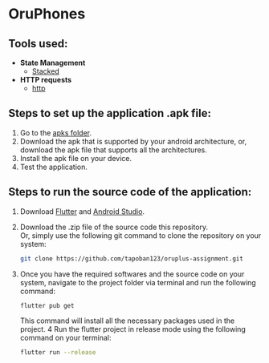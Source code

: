 # OruPhones 

## Tools used:
* **State Management**
    * [Stacked](https://stacked.filledstacks.com/)
* **HTTP requests**
    * [http](https://pub.dev/packages/http)

## Steps to set up the application .apk file:
1. Go to the [apks folder](apks).
2. Download the apk that is supported by your android architecture, or, download the apk file that supports all the architectures.
3. Install the apk file on your device.
4. Test the application.

## Steps to run the source code of the application:
1. Download [Flutter](https://docs.flutter.dev/get-started/install?_gl=1*w007dg*_gcl_aw*R0NMLjE3Mzg0NDI3ODIuQ2p3S0NBaUFxZmU4QmhCd0Vpd0FzbmU2Z2FUNkRuU1QzZFJ0djlla2xpdl9jUDQzdjN4c2p3allob0dndmhVZjljZ0h3SkhPcUlma2h4b0NqeDBRQXZEX0J3RQ..*_gcl_dc*R0NMLjE3Mzg0NDI3ODIuQ2p3S0NBaUFxZmU4QmhCd0Vpd0FzbmU2Z2FUNkRuU1QzZFJ0djlla2xpdl9jUDQzdjN4c2p3allob0dndmhVZjljZ0h3SkhPcUlma2h4b0NqeDBRQXZEX0J3RQ..*_ga*MTYzMDQ3NzI5MC4xNzE3NTkyNzE0*_ga_04YGWK0175*MTczOTQ4MDk0OC4xNTguMS4xNzM5NDgyMjA5LjAuMC4w) and [Android Studio](https://developer.android.com/studio?gad_source=1&gclid=CjwKCAiAzba9BhBhEiwA7glbapqeW52Yn4htY-uwmd15rR7AXAWfggq9ogg_5Zd2Lrrdw5Kotg-jYxoCRoYQAvD_BwE&gclsrc=aw.ds).
2. Download the .zip file of the source code this repository.<br>
    Or, simply use the following git command to clone the repository on your system:
    ```bash
    git clone https://github.com/tapoban123/oruplus-assignment.git
    ```

3. Once you have the required softwares and the source code on your system, navigate to the project folder via terminal and run the following command:
   ```bash
   flutter pub get
   ```
   This command will install all the necessary packages used in the project.
 4 Run the flutter project in release mode using the following command on your terminal:
    ```bash
    flutter run --release
    ```